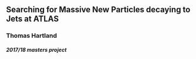 ## Searching for Massive New Particles decaying to Jets at ATLAS

### Thomas Hartland

##### 2017/18 masters project
